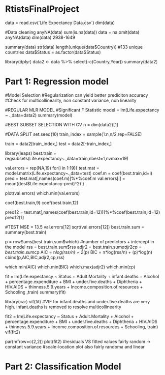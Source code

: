 # RtistsFinalProject

data = read.csv('Life Expectancy Data.csv') 
dim(data)

#Data cleaning 
anyNA(data) 
sum(is.na(data)) 
data = na.omit(data) 
anyNA(data) 
dim(data) 
2938-1649

summary(data) 
str(data) 
length(unique(data$Country)) 
#133 unique countries 
data$Status = as.factor(data$Status)

library(dplyr) 
data2 <- data %>% select(-c(Country,Year))
summary(data2)

# Part 1: Regression model

#Model Selection 
#Regularization can yield better prediciton accuracy 
#Check for multicollinearity, non constant variance, non linearity

#REGULAR MLR MODEL
#Significant F Statistic
model = lm(Life.expectancy ~ .,data=data2)
summary(model)

#BEST SUBSET SELECTION WITH CV
n = dim(data2)[1]

#DATA SPLIT
set.seed(10) 
train_index = sample(1:n,n/2,rep=FALSE)

train = data2[train_index,]
test = data2[-train_index,]

library(leaps) 
best.train = regsubsets(Life.expectancy~.,data=train,nbest=1,nvmax=19)

val.errors = rep(NA,19) 
for(i in 1:19){ 
  test.mat = model.matrix(Life.expectancy~.,data=test)
  coef.m = coef(best.train,id=i)
  pred = test.mat[,names(coef.m)]%*%coef.m 
  val.errors[i] = mean((test$Life.expectancy-pred)^2) 
  } 

plot(val.errors)
which.min(val.errors) 

coef(best.train,9)
coef(best.train,12)

pred12 = test.mat[,names(coef(best.train,id=12))]%*%coef(best.train,id=12)
pred12[1]

#TEST MSE = 13.5
val.errors[12]
sqrt(val.errors[12])
best.train.sum = summary(best.train)

p = rowSums(best.train.sum$which) #number of predictors + intercept in the model 
rss = best.train.sum$rss
adjr2 = best.train.sum$adjr2
cp = best.train.sum$cp
AIC = n*log(rss/n) + 2*(p)
BIC = n*log(rss/n) + (p)*log(n)
cbind(p,AIC,BIC,adjr2,cp,rss)

which.min(AIC)
which.min(BIC)
which.max(adjr2)
which.min(cp)

fit = lm(Life.expectancy ~ Status + Adult.Mortality + infant.deaths + Alcohol + percentage.expenditure + BMI + under.five.deaths + Diphtheria + HIV.AIDS + thinness.5.9.years + Income.composition.of.resources + Schooling ,train)
summary(fit)

library(car)
vif(fit)
#VIF for infant.deaths and under.five.deaths are very high. infant.deaths is removed to resolve multicollinearity

fit2 = lm(Life.expectancy ~ Status + Adult.Mortality + Alcohol + percentage.expenditure + BMI + under.five.deaths + Diphtheria + HIV.AIDS + thinness.5.9.years + Income.composition.of.resources + Schooling, train)
vif(fit2)

par(mfrow=c(2,2))
plot(fit2)
#residuals VS fitted values fairly random -> constant variance
#scale-location plot also fairly randoma and linear


# Part 2: Classification Model

